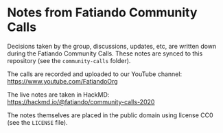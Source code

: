 # Notes from Fatiando Community Calls

Decisions taken by the group, discussions, updates, etc, are written down
during the Fatiando Community Calls. These notes are synced to this repository
(see the `community-calls` folder).

The calls are recorded and uploaded to our YouTube channel: https://www.youtube.com/FatiandoOrg

The live notes are taken in HackMD: https://hackmd.io/@fatiando/community-calls-2020

The notes themselves are placed in the public domain using license CC0 (see
the `LICENSE` file).
